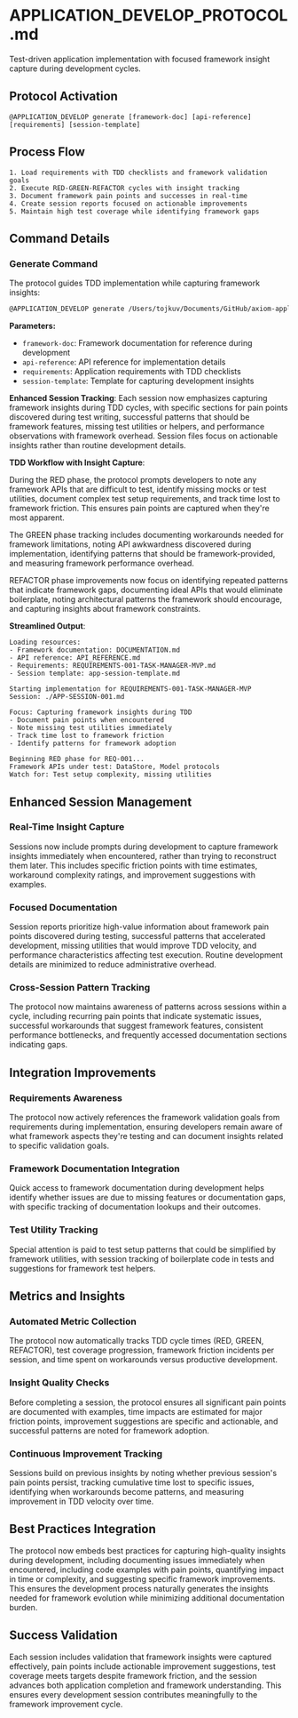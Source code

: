 # APPLICATION_DEVELOP_PROTOCOL.md

Test-driven application implementation with focused framework insight capture during development cycles.

## Protocol Activation

```text
@APPLICATION_DEVELOP generate [framework-doc] [api-reference] [requirements] [session-template]
```

## Process Flow

```text
1. Load requirements with TDD checklists and framework validation goals
2. Execute RED-GREEN-REFACTOR cycles with insight tracking
3. Document framework pain points and successes in real-time
4. Create session reports focused on actionable improvements
5. Maintain high test coverage while identifying framework gaps
```

## Command Details

### Generate Command

The protocol guides TDD implementation while capturing framework insights:

```bash
@APPLICATION_DEVELOP generate /Users/tojkuv/Documents/GitHub/axiom-apple/workspace-framework/AxiomFramework/DOCUMENTATION.md /Users/tojkuv/Documents/GitHub/axiom-apple/workspace-framework/AxiomFramework/API_REFERENCE.md /Users/tojkuv/Documents/GitHub/axiom-apple/workspace-application/CYCLE-001-TASK-MANAGER-MVP/REQUIREMENTS-001-TASK-MANAGER-MVP.md /Users/tojkuv/Documents/GitHub/axiom-apple/workspace-meta-workspace/workspaces/app-session-template.md
```

**Parameters:**
- `framework-doc`: Framework documentation for reference during development
- `api-reference`: API reference for implementation details
- `requirements`: Application requirements with TDD checklists
- `session-template`: Template for capturing development insights

**Enhanced Session Tracking**:
Each session now emphasizes capturing framework insights during TDD cycles, with specific sections for pain points discovered during test writing, successful patterns that should be framework features, missing test utilities or helpers, and performance observations with framework overhead. Session files focus on actionable insights rather than routine development details.

**TDD Workflow with Insight Capture**:

During the RED phase, the protocol prompts developers to note any framework APIs that are difficult to test, identify missing mocks or test utilities, document complex test setup requirements, and track time lost to framework friction. This ensures pain points are captured when they're most apparent.

The GREEN phase tracking includes documenting workarounds needed for framework limitations, noting API awkwardness discovered during implementation, identifying patterns that should be framework-provided, and measuring framework performance overhead.

REFACTOR phase improvements now focus on identifying repeated patterns that indicate framework gaps, documenting ideal APIs that would eliminate boilerplate, noting architectural patterns the framework should encourage, and capturing insights about framework constraints.

**Streamlined Output**:
```
Loading resources:
- Framework documentation: DOCUMENTATION.md
- API reference: API_REFERENCE.md  
- Requirements: REQUIREMENTS-001-TASK-MANAGER-MVP.md
- Session template: app-session-template.md

Starting implementation for REQUIREMENTS-001-TASK-MANAGER-MVP
Session: ./APP-SESSION-001.md

Focus: Capturing framework insights during TDD
- Document pain points when encountered
- Note missing test utilities immediately  
- Track time lost to framework friction
- Identify patterns for framework adoption

Beginning RED phase for REQ-001...
Framework APIs under test: DataStore, Model protocols
Watch for: Test setup complexity, missing utilities
```

## Enhanced Session Management

### Real-Time Insight Capture
Sessions now include prompts during development to capture framework insights immediately when encountered, rather than trying to reconstruct them later. This includes specific friction points with time estimates, workaround complexity ratings, and improvement suggestions with examples.

### Focused Documentation
Session reports prioritize high-value information about framework pain points discovered during testing, successful patterns that accelerated development, missing utilities that would improve TDD velocity, and performance characteristics affecting test execution. Routine development details are minimized to reduce administrative overhead.

### Cross-Session Pattern Tracking
The protocol now maintains awareness of patterns across sessions within a cycle, including recurring pain points that indicate systematic issues, successful workarounds that suggest framework features, consistent performance bottlenecks, and frequently accessed documentation sections indicating gaps.

## Integration Improvements

### Requirements Awareness
The protocol now actively references the framework validation goals from requirements during implementation, ensuring developers remain aware of what framework aspects they're testing and can document insights related to specific validation goals.

### Framework Documentation Integration
Quick access to framework documentation during development helps identify whether issues are due to missing features or documentation gaps, with specific tracking of documentation lookups and their outcomes.

### Test Utility Tracking
Special attention is paid to test setup patterns that could be simplified by framework utilities, with session tracking of boilerplate code in tests and suggestions for framework test helpers.

## Metrics and Insights

### Automated Metric Collection
The protocol now automatically tracks TDD cycle times (RED, GREEN, REFACTOR), test coverage progression, framework friction incidents per session, and time spent on workarounds versus productive development.

### Insight Quality Checks
Before completing a session, the protocol ensures all significant pain points are documented with examples, time impacts are estimated for major friction points, improvement suggestions are specific and actionable, and successful patterns are noted for framework adoption.

### Continuous Improvement Tracking
Sessions build on previous insights by noting whether previous session's pain points persist, tracking cumulative time lost to specific issues, identifying when workarounds become patterns, and measuring improvement in TDD velocity over time.

## Best Practices Integration

The protocol now embeds best practices for capturing high-quality insights during development, including documenting issues immediately when encountered, including code examples with pain points, quantifying impact in time or complexity, and suggesting specific framework improvements. This ensures the development process naturally generates the insights needed for framework evolution while minimizing additional documentation burden.

## Success Validation

Each session includes validation that framework insights were captured effectively, pain points include actionable improvement suggestions, test coverage meets targets despite framework friction, and the session advances both application completion and framework understanding. This ensures every development session contributes meaningfully to the framework improvement cycle.